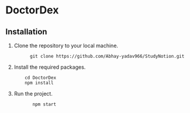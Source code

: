 # DoctorDex
## Installation
1. Clone the repository to your local machine.
   ```
         git clone https://github.com/Abhay-yadav966/StudyNotion.git
   ```
2. Install the required packages.
   ```
       cd DoctorDex
       npm install
   ```
3. Run the project.
   ```
          npm start
   ```
